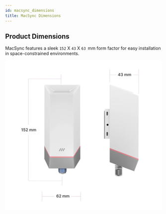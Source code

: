 ```yaml
---
id: macsync_dimensions
title: MacSync Dimensions
---
```

## Product Dimensions

MacSync features a sleek `152` X `43` X `63`  mm form factor for easy installation in space-constrained environments.

![title image](./assets/dimensions.webp)
